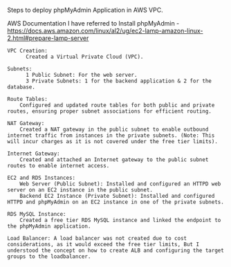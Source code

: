 Steps to deploy phpMyAdmin Application in AWS VPC.

AWS Documentation I have referred to Install phpMyAdmin - https://docs.aws.amazon.com/linux/al2/ug/ec2-lamp-amazon-linux-2.html#prepare-lamp-server

    VPC Creation: 
          Created a Virtual Private Cloud (VPC).
    
    Subnets:
          1 Public Subnet: For the web server.
          3 Private Subnets: 1 for the backend application & 2 for the database.

    Route Tables: 
        Configured and updated route tables for both public and private routes, ensuring proper subnet associations for efficient routing.
        
    NAT Gateway: 
        Created a NAT gateway in the public subnet to enable outbound internet traffic from instances in the private subnets. (Note: This will incur charges as it is not covered under the free tier limits).
        
    Internet Gateway: 
        Created and attached an Internet gateway to the public subnet routes to enable internet access.
        
    EC2 and RDS Instances:
        Web Server (Public Subnet): Installed and configured an HTTPD web server on an EC2 instance in the public subnet.
        Backend EC2 Instance (Private Subnet): Installed and configured HTTPD and phpMyAdmin on an EC2 instance in one of the private subnets.
        
    RDS MySQL Instance:
        Created a free tier RDS MySQL instance and linked the endpoint to the phpMyAdmin application.
        
    Load Balancer: A load balancer was not created due to cost considerations, as it would exceed the free tier limits, But I understood the concept on how to create ALB and configuring the target groups to the loadbalancer.
